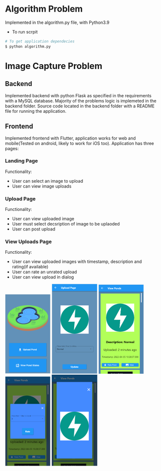 # Algorithm Problem
Implemented in the algorithm.py file, with Python3.9
- To run scrpit
```bash
# To get application dependecies
$ python algorithm.py
```

# Image Capture Problem
## Backend
Implemented backend with python Flask as specified in the requirements with a MySQL database.
Majority of the problems logic is implemeted in the backend folder.
Source code located in the backend folder with a README file for running the application.
## Frontend
Implemented frontend with Flutter, application works for web and mobile(Tested on android, likely to work for iOS too).
Application has three pages:
### Landing Page

Functionality:
- User can select an image to upload
- User can view image uploads

### Upload Page

Functionality:
- User can view uploaded image
- User must select decsription of image to be uplaoded
- User can post upload
    
### View Uploads Page

Functionality:
- User can view uploaded images with timestamp, description and rating(if available)
- User can rate an unrated upload
- User can view upload in dialog


<p float="left">
  <img src="./landingPage.PNG" width="150" />
  <img src="./uploadImage.PNG" width="150" /> 
  <img src="./viewUploads.PNG" width="150" />
  <img src="./rateUpload.PNG" width="150" />
  <img src="./zoomUpload.PNG" width="150" /> 
</p>


